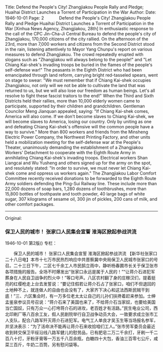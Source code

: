 Title: Defend the People's City! Zhangjiakou People Rally and Pledge; Huaihai District Launches a Torrent of Participation in the War
Author:
Date: 1946-10-01
Page: 2
　
　　Defend the People's City!
    Zhangjiakou People Rally and Pledge
    Huaihai District Launches a Torrent of Participation in the War
    [Xinhua News Agency, Zhangjiakou, 28th] In enthusiastic response to the call of the CPC Jin-Cha-Ji Central Bureau to defend the people's city of Zhangjiakou, 170,000 citizens of the city rallied. On the afternoon of the 23rd, more than 7,000 workers and citizens from the Second District stood in the rain, listening attentively to Mayor Yang Chunpu's report on various measures to defend Zhangjiakou. The crowd repeatedly erupted with slogans such as "Zhangjiakou will always belong to the people!" and "Let Chiang Kai-shek's invading troops be buried in the flames of the people's self-defense war!" The peasants in the Eighth District who had been emancipated through land reform, carrying bright red-tasseled spears, went on stage to swear: "We must remember that if Chiang Kai-shek occupies Zhangjiakou, not only will we not be able to cultivate the land that was returned to us, but we will also lose our freedom as human beings. Let's all resolve to fight these fascist traitors to the end!" When the Third and Sixth Districts held their rallies, more than 10,000 elderly women came to participate, supported by their children and grandchildren. Gentleman Councilor Meng Jianquan appealed, saying: "If Chiang Kai-shek comes, America will also come. If we don't become slaves to Chiang Kai-shek, we will become slaves to America, losing our country. Only by uniting as one and defeating Chiang Kai-shek's offensive will the common people have a way to survive." More than 800 workers and friends from the Minsheng Electric Power Company, the Northwest Printing Factory, and other units held a mobilization meeting for the self-defense war at the People's Theater, unanimously demanding the establishment of a Zhangjiakou Workers' Detachment to cooperate with the Eighth Route Army in annihilating Chiang Kai-shek's invading troops. Electrical workers Shan Liangcai and Wu Yusheng and others signed up for the army on the spot, and resolutely stated: "In order to survive, we must never let Chiang Kai-shek come and oppress us workers again." The Zhangjiakou Labor Comfort Committee recently received donations to be forwarded to the Eighth Route Army soldiers defending the Ping-Sui Railway line. These include more than 22,000 dozens of soap bars, 1,280 dozens of toothbrushes, more than 15,800 bottles of toothpaste and tooth powder, 40 large bags of white sugar, 307 kilograms of sesame oil, 300 jin of pickles, 200 cans of milk, and other comfort packages.



<hr /> 

Original: 


### 保卫人民的城市！  张家口人民集会宣誓  淮海区掀起参战洪流

1946-10-01
第2版()
专栏：

　　保卫人民的城市！
    张家口人民集会宣誓
    淮海区掀起参战洪流
    【新华社张家口二十八日电】本市十七万市民热烈响应中共晋察冀中央局保卫人民城市张家口的号召。二十三日下午，二区七千余工人市民鹄立雨中，静听杨春圃市长关于保卫张市各项措施的报告。全场不时爆发出“张家口永远是属于人民的！”“让蒋介石进犯军葬身在人民自卫战争的烈火中！”等口号声。八区农村翻了身的庄稼汉们，提着挺亮的红缨枪走上台去发誓说：“要记住假若让蒋介石占了张家口，咱们不但退回的土地种不上，就连做人的自由也会没有了，大家齐下决心和这法西斯民贼干到底！”三、六区集会时，有一万多位老太太让自己的儿孙们扶搀着赶来参加。士绅孟鉴泉参议员号召说：“蒋介石来了美国也来了，不给蒋介石当家奴，也要给美国当亡国奴，只有万众一心打垮蒋介石的进攻，老百姓才有活路。”民生电业公司，西北印刷厂等八百余工友，假人民剧院举行自卫战争动员大会，一致要求成立张市工人支队，配合八路军歼灭蒋介石进犯军。电气工人单良才吴玉生等当场报名参军，并坚决表示：“为了活命决不能再让蒋介石来收拾咱们工人。”张市劳军委员会最近收到转交保卫平绥沿线八路军健儿的慰劳品，已有肥皂二万二千余打，牙刷一千二百八十打，牙粉牙膏等一万五千八百余瓶，白糖四十大包，香油三百零七公斤，咸菜三百斤，牛奶二百筒，另有慰问袋等。
